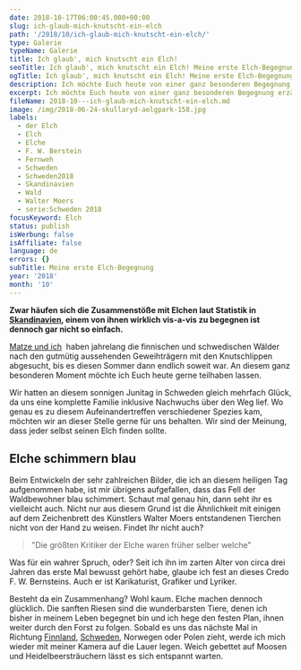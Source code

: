```yaml
---
date: 2018-10-17T06:00:45.000+00:00
slug: ich-glaub-mich-knutscht-ein-elch
path: '/2018/10/ich-glaub-mich-knutscht-ein-elch/'
type: Galerie
typeName: Galerie
title: Ich glaub', mich knutscht ein Elch!
seoTitle: Ich glaub', mich knutscht ein Elch! Meine erste Elch-Begegnung
ogTitle: Ich glaub', mich knutscht ein Elch! Meine erste Elch-Begegnung
description: Ich möchte Euch heute von einer ganz besonderen Begegnung erzählen. Diesen Sommer habe ich das erste Mal Elche gesehen und fotografiert.
excerpt: Ich möchte Euch heute von einer ganz besonderen Begegnung erzählen. Diesen Sommer habe ich das erste Mal Elche gesehen und fotografiert.
fileName: 2018-10---ich-glaub-mich-knutscht-ein-elch.md
image: /img/2018-06-24-skullaryd-aelgpark-158.jpg
labels:
  - der Elch
  - Elch
  - Elche
  - F. W. Berstein
  - Fernweh
  - Schweden
  - Schweden2018
  - Skandinavien
  - Wald
  - Walter Moers
  - serie:Schweden 2018
focusKeyword: Elch
status: publish
isWerbung: false
isAffiliate: false
language: de
errors: {}
subTitle: Meine erste Elch-Begegnung
year: '2018'
month: '10'
---
```


**Zwar häufen sich die Zusammenstöße mit Elchen laut Statistik in [Skandinavien](/tag/slow-travel/skandinavien/), einem von ihnen wirklich vis-a-vis zu begegnen ist dennoch gar nicht so einfach.**

[Matze und ich](/2018/10/kurzgeschichte-die-vierte-welle/)  haben jahrelang die finnischen und schwedischen Wälder nach den gutmütig aussehenden Geweihträgern mit den Knutschlippen abgesucht, bis es diesen Sommer dann endlich soweit war. An diesem ganz besonderen Moment möchte ich Euch heute gerne teilhaben lassen.

Wir hatten an diesem sonnigen Junitag in Schweden gleich mehrfach Glück, da uns eine komplette Familie inklusive Nachwuchs über den Weg lief. Wo genau es zu diesem Aufeinandertreffen verschiedener Spezies kam, möchten wir an dieser Stelle gerne für uns behalten. Wir sind der Meinung, dass jeder selbst seinen Elch finden sollte.

## Elche schimmern blau

Beim Entwickeln der sehr zahlreichen Bilder, die ich an diesem heiligen Tag aufgenommen habe, ist mir übrigens aufgefallen, dass das Fell der Waldbewohner blau schimmert. Schaut mal genau hin, dann seht ihr es vielleicht auch. Nicht nur aus diesem Grund ist die Ähnlichkeit mit einigen auf dem Zeichenbrett des Künstlers Walter Moers entstandenen Tierchen nicht von der Hand zu weisen. Findet Ihr nicht auch?

> "Die größten Kritiker der Elche waren früher selber welche"

Was für ein wahrer Spruch, oder? Seit ich ihn im zarten Alter von circa drei Jahren das erste Mal bewusst gehört habe, glaube ich fest an dieses Credo F. W. Bernsteins. Auch er ist Karikaturist, Grafiker und Lyriker.

Besteht da ein Zusammenhang? Wohl kaum. Elche machen dennoch glücklich. Die sanften Riesen sind die wunderbarsten Tiere, denen ich bisher in meinem Leben begegnet bin und ich hege den festen Plan, ihnen weiter durch den Forst zu folgen. Sobald es uns das nächste Mal in Richtung [Finnland](/tag/finnland/), [Schweden](/?s=schweden), Norwegen oder Polen zieht, werde ich mich wieder mit meiner Kamera auf die Lauer legen. Weich gebettet auf Moosen und Heidelbeersträuchern lässt es sich entspannt warten.

<Gallery name="skullaryd-aelgpark" />
